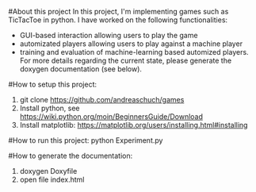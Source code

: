 #About this project
In this project, I'm implementing games such as TicTacToe in python. I have worked on the following functionalities:
- GUI-based interaction allowing users to play the game
- automizated players allowing users to play against a machine player 
- training and evaluation of machine-learning based automized players.
For more details regarding the current state, please generate the doxygen documentation (see below).

#How to setup this project:
1. git clone https://github.com/andreaschuch/games
2. Install python, see https://wiki.python.org/moin/BeginnersGuide/Download
3. Install  matplotlib: https://matplotlib.org/users/installing.html#installing

#How to run this project:
python Experiment.py

#How to generate the documentation:
1. doxygen Doxyfile
2. open file index.html